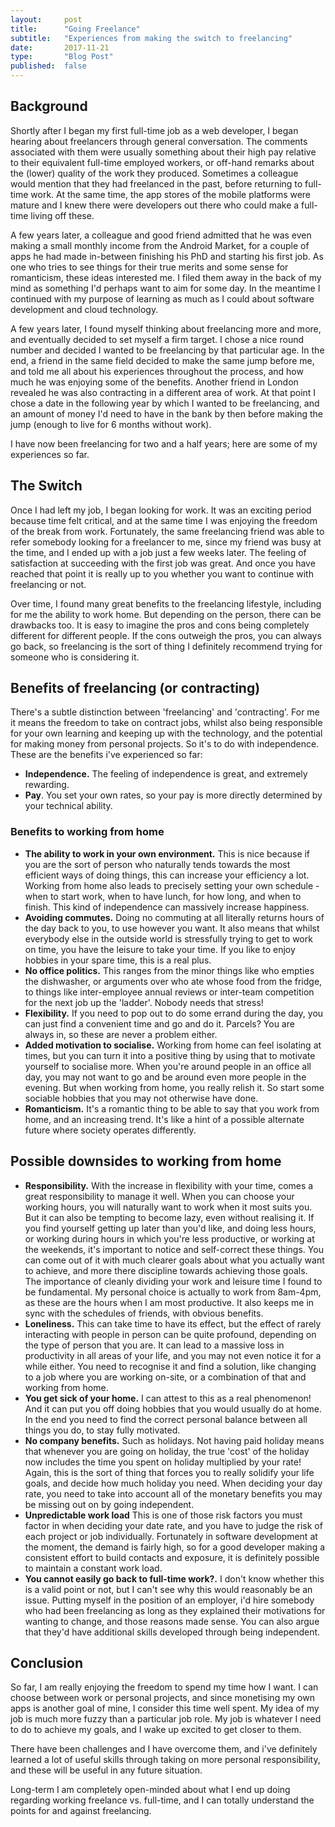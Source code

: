 ```yaml
---
layout:     post
title:      "Going Freelance"
subtitle:   "Experiences from making the switch to freelancing"
date:       2017-11-21
type:       "Blog Post"
published:  false
---
```


## Background
Shortly after I began my first full-time job as a web developer, I began hearing about freelancers through general conversation.
The comments associated with them were usually something about their high pay relative to their equivalent full-time employed
workers, or off-hand remarks about the (lower) quality of the work they produced. Sometimes a colleague would mention that
they had freelanced in the past, before returning to full-time work. At the same time, the app stores of the mobile
platforms were mature and I knew there were developers out there who could make a full-time living off these.

A few years later, a colleague and good friend admitted that he was even making a small monthly income from the Android Market, for a couple
of apps he had made in-between finishing his PhD and starting his first job. As one who tries to see things for their true merits
and some sense for romanticism, these ideas interested me. I filed them away in the back of my mind as something I'd perhaps
want to aim for some day. In the meantime I continued with my purpose of learning as much as I could about software development
and cloud technology.

A few years later, I found myself thinking about freelancing more and more, and eventually decided to set myself a firm target. I
chose a nice round number and decided I wanted to be freelancing by that particular age. In the end, a friend in the same field decided to make
the same jump before me, and told me all about his experiences throughout the process, and how much he was enjoying some of the
benefits. Another friend in London revealed he was also contracting in a different area of work. At that point I chose a date in the following year by which I wanted to be freelancing, and an amount of money I'd
need to have in the bank by then before making the jump (enough to live for 6 months without work).

I have now been freelancing for two and a half years; here are some of my experiences so far.

## The Switch
Once I had left my job, I began looking for work. It was an exciting period because time felt critical, and at the same
time I was enjoying the freedom of the break from work. Fortunately, the same freelancing friend was able to refer
somebody looking for a freelancer to me, since my friend was busy at the time, and I ended up with a job just a few weeks later.
The feeling of satisfaction at succeeding with the first job was great. And once you have reached that point it is really up to
you whether you want to continue with freelancing or not.

Over time, I found many great benefits to the freelancing lifestyle, including for me the ability to work home.
But depending on the person, there can be drawbacks too. It is easy to imagine the pros
and cons being completely different for different people. If the cons outweigh the pros, you can always go back, so
freelancing is the sort of thing I definitely recommend trying for someone who is considering it.

## Benefits of freelancing (or contracting)
There's a subtle distinction between 'freelancing' and 'contracting'. For me it means the freedom to take on contract jobs,
whilst also being responsible for your own learning and keeping up with the technology, and the potential for making
money from personal projects. So it's to do with independence. These are the benefits i've experienced so far:

* **Independence.** The feeling of independence is great, and extremely rewarding.
* **Pay**. You set your own rates, so your pay is more directly determined by your technical ability.

### Benefits to working from home
* **The ability to work in your own environment.** This is nice because if you are the sort of person
who naturally tends towards the most efficient ways of doing things, this can increase your efficiency a lot. Working from home
also leads to precisely setting your own schedule - when to start work, when to have lunch, for how long, and when to finish.
This kind of independence can massively increase happiness.
* **Avoiding commutes.** Doing no commuting at all literally returns hours of the day back to you,
to use however you want. It also means that whilst everybody else in the outside world is stressfully trying to get to work on time,
you have the leisure to take your time. If you like to enjoy hobbies in your spare time, this is a real plus.
* **No office politics.** This ranges from the minor things like who empties the dishwasher, or arguments over who ate whose food from the fridge,
to things like inter-employee annual reviews or inter-team competition for the next job up the 'ladder'. Nobody needs that stress!
* **Flexibility.** If you need to pop out to do some errand during the day, you can just find a convenient time
and go and do it. Parcels? You are always in, so these are never a problem either.
* **Added motivation to socialise.** Working from home can feel isolating at times, but you can turn it into a positive thing
by using that to motivate yourself to socialise more. When you're around people in an office all day, you may not want to go
and be around even more people in the evening. But when working from home, you really relish it. So start some sociable hobbies that
you may not otherwise have done.
* **Romanticism.** It's a romantic thing to be able to say that you work from home, and an increasing trend. It's like a hint
of a possible alternate future where society operates differently.

## Possible downsides to working from home
* **Responsibility.** With the increase in flexibility with your time, comes a great responsibility to manage it well. When
you can choose your working hours, you will naturally want to work when it most suits you. But it can also be tempting to
become lazy, even without realising it. If you find yourself getting up later than you'd like, and doing less hours, or working
during hours in which you're less productive, or working at the weekends, it's important to notice and self-correct these things. You can come out of it
with much clearer goals about what you actually want to achieve, and more there discipline towards achieving those goals. The
importance of cleanly dividing your work and leisure time I found to be fundamental. My personal choice is actually to work from 8am-4pm,
as these are the hours when I am most productive. It also keeps me in sync with the schedules of friends, with obvious benefits.
* **Loneliness.** This can take time to have its effect, but the effect of rarely interacting with people in person can be quite
profound, depending on the type of person that you are. It can lead to a massive loss in productivity in all areas of your life,
and you may not even notice it for a while either. You need to recognise it and find a solution, like changing to a job
where you are working on-site, or a combination of that and working from home.
* **You get sick of your home.** I can attest to this as a real phenomenon! And it can put you off doing hobbies that you would
usually do at home. In the end you need to find the correct personal balance between all things you do, to stay fully
motivated.
* **No company benefits.** Such as holidays. Not having paid holiday means that whenever you are going on holiday, the true 'cost' of the holiday
now includes the time you spent on holiday multiplied by your rate! Again, this is the sort of thing that forces you to really
solidify your life goals, and decide how much holiday you need. When deciding your day rate, you need to take into account all
of the monetary benefits you may be missing out on by going independent.
* **Unpredictable work load** This is one of those risk factors you must factor in when deciding your date rate, and you have to
judge the risk of each project or job individually. Fortunately in software development at the moment, the demand is fairly high,
so for a good developer making a consistent effort to build contacts and exposure, it is definitely possible to maintain a constant
work load.
* **You cannot easily go back to full-time work?.** I don't know whether this is a valid point or not, but I can't see why
this would reasonably be an issue. Putting myself in the position of an employer, i'd hire somebody who had been freelancing
as long as they explained their motivations for wanting to change, and those reasons made sense. You can also argue that they'd have
additional skills developed through being independent.

## Conclusion
So far, I am really enjoying the freedom to spend my time how I want. I can choose between work or personal projects, and since
monetising my own apps is another goal of mine, I consider this time well spent. My idea of my job is much more fuzzy than a
particular job role. My job is whatever I need to do to achieve my goals, and I wake up excited to get closer to them.

There have been challenges and I have overcome them, and i've definitely learned a lot of useful skills through taking
on more personal responsibility, and these will be useful in any future situation.

Long-term I am completely open-minded about what I end up doing regarding working freelance vs. full-time,
and I can totally understand the points for and against freelancing.